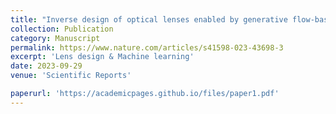```yaml
---
title: "Inverse design of optical lenses enabled by generative flow-based invertible neural networks"
collection: Publication
category: Manuscript
permalink: https://www.nature.com/articles/s41598-023-43698-3
excerpt: 'Lens design & Machine learning'
date: 2023-09-29
venue: 'Scientific Reports'

paperurl: 'https://academicpages.github.io/files/paper1.pdf'
---
```

